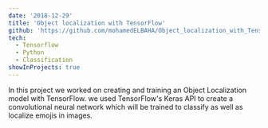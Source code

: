```yaml
---
date: '2018-12-29'
title: 'Object localization with TensorFlow'
github: 'https://github.com/mohamedELBAHA/Object_localization_with_TensorFlow_emojis'
tech:
  - Tensorflow
  - Python
  - Classification
showInProjects: true
---
```


In this project we worked on creating and training an Object Localization model with TensorFlow. we used TensorFlow's Keras API to create a convolutional neural network which will be trained to classify as well as localize emojis in images.
